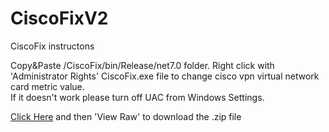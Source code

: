 # CiscoFixV2


CiscoFix instructons

Copy&Paste /CiscoFix/bin/Release/net7.0 folder. Right click with 'Administrator Rights' CiscoFix.exe file to change cisco vpn virtual network card metric value.   
If it doesn't work please turn off UAC from Windows Settings.

<a id="raw-url" href="https://github.com/leobath/CiscoFixV2/blob/master/CiscoFixV2/bin/Release/net7.0/CiscoFixV2.zip">Click Here</a> and then 'View Raw' to download the .zip file
